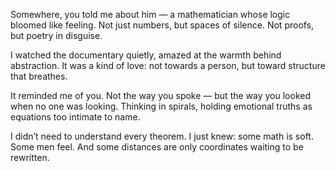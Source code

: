 Somewhere, you told me about him —
a mathematician whose logic bloomed like feeling.
Not just numbers, but spaces of silence.
Not proofs, but poetry in disguise.

I watched the documentary quietly,
amazed at the warmth behind abstraction.
It was a kind of love:
not towards a person,
but toward structure that breathes.

It reminded me of you.
Not the way you spoke —
but the way you looked when no one was looking.
Thinking in spirals,
holding emotional truths as equations
too intimate to name.

I didn’t need to understand every theorem.
I just knew:
some math is soft.
Some men feel.
And some distances are only coordinates
waiting to be rewritten.
